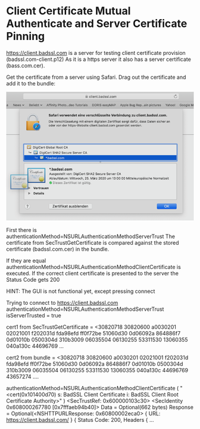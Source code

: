 # Client Certificate Mutual Authenticate and Server Certificate Pinning

https://client.badssl.com is a server for testing client certificate provision (badssl.com-client.p12)
As it is a https server it also has a server certificate (bass.com.cer).


Get the certificate from a server using Safari. 
Drag out the certificate and add it to the bundle:

![CertDrag](https://github.com/frcocoatst/ClientCertificateMutualAuthenticateAndServerCertificatePinning/blob/master/certdrag.png
)

First there is authenticationMethod=NSURLAuthenticationMethodServerTrust
The certificate from SecTrustGetCertificate is compared against the stored certificate (badssl.com.cer) in the bundle.

If they are equal authenticationMethod=NSURLAuthenticationMethodClientCertificate is executed.
If the correct client certificate is presented to the server the Status Code gets 200

HINT: The GUI is not functional yet, except pressing connect

Trying to connect to https://client.badssl.com
authenticationMethod=NSURLAuthenticationMethodServerTrust
isServerTrusted = true

cert1 from SecTrustGetCertificate = <30820718 30820600 a0030201 02021001 f202031d fda98efd ff0f72be 51060d30 0d06092a 864886f7 0d01010b 0500304d 310b3009 06035504 06130255 53311530 13060355 040a130c 44696769 ...

cert2 from bundle = <30820718 30820600 a0030201 02021001 f202031d fda98efd ff0f72be 51060d30 0d06092a 864886f7 0d01010b 0500304d 310b3009 06035504 06130255 53311530 13060355 040a130c 44696769 43657274 ....

authenticationMethod=NSURLAuthenticationMethodClientCertificate
(
"<cert(0x101400d70) s: BadSSL Client Certificate i: BadSSL Client Root Certificate Authority>"
)
<SecTrustRef: 0x600000103c30>
<SecIdentity 0x608000267780 [0x7fffaeb94b40]>
Data = Optional(662 bytes)
Response = Optional(<NSHTTPURLResponse: 0x60800002eca0> { URL: https://client.badssl.com/ } 
{ Status Code: 200, Headers {
...



